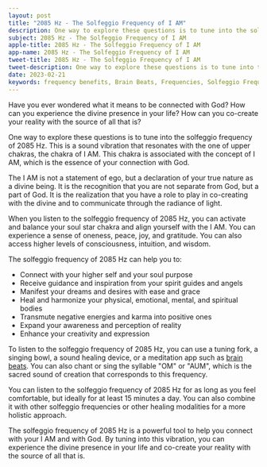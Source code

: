 ```yaml
---
layout: post
title: "2085 Hz - The Solfeggio Frequency of I AM"
description: One way to explore these questions is to tune into the solfeggio frequency of 2085 Hz. This is a sound vibration that resonates with the one of upper chakras, the chakra of I AM. This chakra is associated with the concept of I AM, which is the essence of your connection with God.
subject: 2085 Hz - The Solfeggio Frequency of I AM
apple-title: 2085 Hz - The Solfeggio Frequency of I AM
app-name: 2085 Hz - The Solfeggio Frequency of I AM
tweet-title: 2085 Hz - The Solfeggio Frequency of I AM
tweet-description: One way to explore these questions is to tune into the solfeggio frequency of 2085 Hz. This is a sound vibration that resonates with the one of upper chakras, the chakra of I AM. This chakra is associated with the concept of I AM, which is the essence of your connection with God.
date: 2023-02-21
keywords: frequency benefits, Brain Beats, Frequencies, Solfeggio Frequency, chakra of I AM, 2085 Hz, brainwave entrainment, sound therapy, 2085 Hz frequency benefits
---
```


Have you ever wondered what it means to be connected with God? How can you experience the divine presence in your life? How can you co-create your reality with the source of all that is?

One way to explore these questions is to tune into the solfeggio frequency of 2085 Hz. This is a sound vibration that resonates with the one of upper chakras, the chakra of I AM. This chakra is associated with the concept of I AM, which is the essence of your connection with God.

The I AM is not a statement of ego, but a declaration of your true nature as a divine being. It is the recognition that you are not separate from God, but a part of God. It is the realization that you have a role to play in co-creating with the divine and to communicate through the radiance of light.

When you listen to the solfeggio frequency of 2085 Hz, you can activate and balance your soul star chakra and align yourself with the I AM. You can experience a sense of oneness, peace, joy, and gratitude. You can also access higher levels of consciousness, intuition, and wisdom.

The solfeggio frequency of 2085 Hz can help you to:

- Connect with your higher self and your soul purpose
- Receive guidance and inspiration from your spirit guides and angels
- Manifest your dreams and desires with ease and grace
- Heal and harmonize your physical, emotional, mental, and spiritual bodies
- Transmute negative energies and karma into positive ones
- Expand your awareness and perception of reality
- Enhance your creativity and expression

To listen to the solfeggio frequency of 2085 Hz, you can use a tuning fork, a singing bowl, a sound healing device, or a meditation app such as [brain beats](https://brain-beats.in/solfeggio-frequency.html). You can also chant or sing the syllable "OM" or "AUM", which is the sacred sound of creation that corresponds to this frequency.

You can listen to the solfeggio frequency of 2085 Hz for as long as you feel comfortable, but ideally for at least 15 minutes a day. You can also combine it with other solfeggio frequencies or other healing modalities for a more holistic approach.

The solfeggio frequency of 2085 Hz is a powerful tool to help you connect with your I AM and with God. By tuning into this vibration, you can experience the divine presence in your life and co-create your reality with the source of all that is.